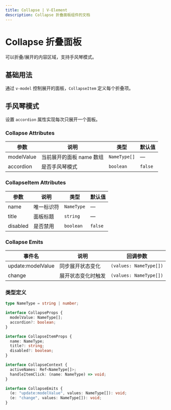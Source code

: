 ```yaml
---
title: Collapse | V-Element
description: Collapse 折叠面板组件的文档
---
```


# Collapse 折叠面板

可以折叠/展开的内容区域，支持手风琴模式。

## 基础用法

通过 `v-model` 控制展开的面板，`CollapseItem` 定义每个折叠项。

<preview path="../demo/Collapse/Basic.vue" title="基础用法" description="Collapse 组件的基础用法"></preview>

## 手风琴模式

设置 `accordion` 属性实现每次只展开一个面板。

<!-- <preview path="../demo/Collapse/Accordion.vue" title="手风琴模式" description="每次只展开一个面板的效果"></preview> -->

### Collapse Attributes

| 参数       | 说明                     | 类型         | 默认值  |
| ---------- | ------------------------ | ------------ | ------- |
| modelValue | 当前展开的面板 name 数组 | `NameType[]` | —       |
| accordion  | 是否手风琴模式           | `boolean`    | `false` |

### CollapseItem Attributes

| 参数     | 说明       | 类型       | 默认值  |
| -------- | ---------- | ---------- | ------- |
| name     | 唯一标识符 | `NameType` | —       |
| title    | 面板标题   | `string`   | —       |
| disabled | 是否禁用   | `boolean`  | `false` |

### Collapse Emits

| 事件名            | 说明               | 回调参数               |
| ----------------- | ------------------ | ---------------------- |
| update:modelValue | 同步展开状态变化   | `(values: NameType[])` |
| change            | 展开状态变化时触发 | `(values: NameType[])` |

### 类型定义

```typescript
type NameType = string | number;

interface CollapseProps {
  modelValue: NameType[];
  accordion?: boolean;
}

interface CollapseItemProps {
  name: NameType;
  title?: string;
  disabled?: boolean;
}

interface CollapseContext {
  activeNames: Ref<NameType[]>;
  handleItemClick: (name: NameType) => void;
}

interface CollapseEmits {
  (e: "update:modelValue", values: NameType[]): void;
  (e: "change", values: NameType[]): void;
}
```
